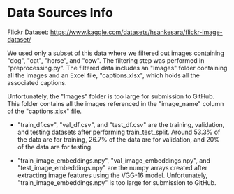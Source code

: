 # Data Sources Info

Flickr Dataset: https://www.kaggle.com/datasets/hsankesara/flickr-image-dataset/

We used only a subset of this data where we filtered out images containing "dog", "cat", "horse", and "cow". The filtering step was performed in "preprocessing.py". The filtered data includes an "Images" folder containing all the images and an Excel file, "captions.xlsx", which holds all the associated captions.

Unfortunately, the "Images" folder is too large for submission to GitHub. This folder contains all the images referenced in the "image_name" column of the "captions.xlsx" file.

- "train_df.csv", "val_df.csv", and "test_df.csv" are the training, validation, and testing datasets after performing train_test_split. Around 53.3% of the data are for training, 26.7% of the data are for validation, and 20% of the data are for testing.

- "train_image_embeddings.npy", "val_image_embeddings.npy", and "test_image_embeddings.npy" are the numpy arrays created after extracting image features using the VGG-16 model. Unfortunately, "train_image_embeddings.npy" is too large for submission to GitHub.
